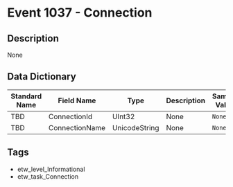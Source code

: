 # Event 1037 - Connection

## Description
None

## Data Dictionary
|Standard Name|Field Name|Type|Description|Sample Value|
|---|---|---|---|---|
|TBD|ConnectionId|UInt32|None|`None`|
|TBD|ConnectionName|UnicodeString|None|`None`|

## Tags
* etw_level_Informational
* etw_task_Connection